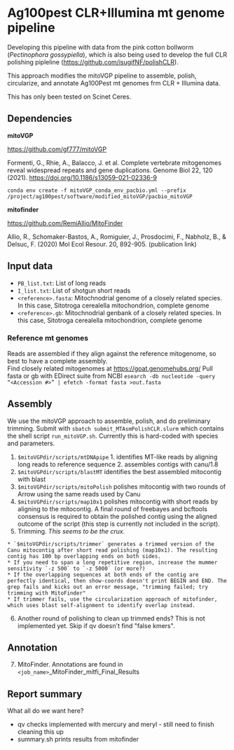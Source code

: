 # Ag100pest CLR+Illumina  mt genome pipeline
Developing this pipeline with data from the pink cotton bollworm (*Pectinophora gossypiella*), which is also being used to develop the full CLR polishing pipleline (https://github.com/isugifNF/polishCLR).  

This approach modifies the mitoVGP pipeline to assemble, polish, circularize, and annotate Ag100Pest mt genomes frm CLR + Illumina data.

This has only been tested on Scinet Ceres.

## Dependencies
**mitoVGP**

https://github.com/gf777/mitoVGP

Formenti, G., Rhie, A., Balacco, J. et al. Complete vertebrate mitogenomes reveal widespread repeats and gene duplications. Genome Biol 22, 120 (2021). https://doi.org/10.1186/s13059-021-02336-9

`conda env create -f mitoVGP_conda_env_pacbio.yml --prefix /project/ag100pest/software/modified_mitoVGP/pacbio_mitoVGP`

**mitofinder**

https://github.com/RemiAllio/MitoFinder

Allio, R., Schomaker-Bastos, A., Romiguier, J., Prosdocimi, F., Nabholz, B., & Delsuc, F. (2020) Mol Ecol Resour. 20, 892-905. (publication link)

## Input  data
  * `PB_list.txt`: List of long reads
  * `I_list.txt`: List of shotgun short reads
  * `<reference>.fasta`: Mitochnodrial genome of a closely related species. In this case, Sitotroga cerealella mitochondrion, complete genome
  * `<reference>.gb`: Mitochnodrial genbank of a closely related species. In this case, Sitotroga cerealella mitochondrion, complete genome

### Reference mt genomes
Reads are assembled if they align against the reference mitogenome, so best to have a complete assembly.  
Find closely related mitogenomes at https://goat.genomehubs.org/ 
Pull fasta or gb with EDirect suite from NCBI
`esearch -db nucleotide -query “<Accession #>” | efetch -format fasta >out.fasta`

## Assembly

We use the mitoVGP approach to assemble, polish, and do preliminary trimming. Submit with `sbatch submit_MTAsmPolishCLR.slurm` which contains the shell script `run_mitoVGP.sh`. Currently this is hard-coded with species and parameters.

  1. `$mitoVGPdir/scripts/mtDNApipe`
    1. identifies MT-like reads by aligning long reads to reference sequence
    2. assembles contigs with canu/1.8
  2. `$mitoVGPdir/scripts/blastMT` identifies the best assembled mitocontig with blast
  3. `$mitoVGPdir/scripts/mitoPolish` polishes mitocontig with two rounds of Arrow using the same reads used by Canu
  4. `$mitoVGPdir/scripts/map10x1` polishes mitocontig with short reads by aligning to the mitocontig. A final round of freebayes and bcftools consensus is required to obtain the polished contig using the aligned outcome of the script (this step is currently not included in the script).
  5. Trimming. *This seems to be the crux.*

    * `$mitoVGPdir/scripts/trimmer` generates a trimmed version of the Canu mitocontig after short read polishing (map10x1). The resulting contig has 100 bp overlapping ends on both sides.
	* If you need to span a long repetitive region, increase the mummer sensitivity `-z 500` to `-z 5000` (or more?)
	* If the overlapping sequences at both ends of the contig are perfectly identical, then show-coords doesn't print BEGIN and END. The grep fails and kicks out an error message, "trimming failed; try trimming with MitoFinder"
	* If trimmer fails, use the circularization approach of mitofinder, which uses blast self-alignment to identify overlap instead.

  6. Another round of polishing to clean up trimmed ends? This is not implemented yet. Skip if qv doesn't find "false kmers". 

## Annotation
 7. MitoFinder. Annotations are found in `<job_name>`_MitoFinder_mitfi_Final_Results

## Report summary
 What all do we want here?
* qv checks implemented with mercury and meryl - still need to finish cleaning this up
* summary.sh prints results from mitofinder
